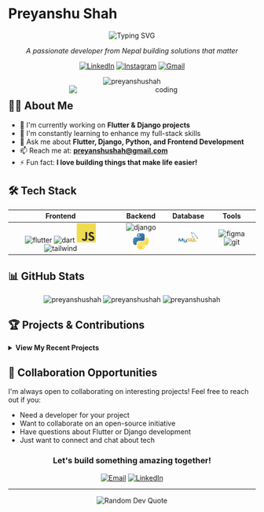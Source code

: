# Preyanshu Shah

<div align="center">
  <img src="https://readme-typing-svg.herokuapp.com?font=Fira+Code&weight=600&size=30&pause=1000&color=6272A4&center=true&vCenter=true&width=600&height=100&lines=Full+Stack+Developer;Flutter+%26+Django+Expert;Problem+Solver;Creative+Coder" alt="Typing SVG" />
  
  <p><em>A passionate developer from Nepal building solutions that matter</em></p>
  
  [![LinkedIn](https://img.shields.io/badge/LinkedIn-0077B5?style=for-the-badge&logo=linkedin&logoColor=white)](https://linkedin.com/in/preyanshu-shah)
  [![Instagram](https://img.shields.io/badge/Instagram-E4405F?style=for-the-badge&logo=instagram&logoColor=white)](https://instagram.com/preyanshu_shah)
  [![Gmail](https://img.shields.io/badge/Gmail-D14836?style=for-the-badge&logo=gmail&logoColor=white)](mailto:preyanshushah@gmail.com)
  
  <img src="https://komarev.com/ghpvc/?username=preyanshushah&label=Profile%20views&color=0e75b6&style=flat" alt="preyanshushah" />
</div>

<div align="center">
  <img align="right" alt="coding" width="380" src="https://user-images.githubusercontent.com/55389276/140866485-8fb1c876-9a8f-4d6a-98dc-08c4981eaf70.gif">
</div>

## 👨‍💻 About Me

- 🔭 I'm currently working on **Flutter & Django projects**
- 🌱 I'm constantly learning to enhance my full-stack skills
- 💬 Ask me about **Flutter, Django, Python, and Frontend Development**
- 📫 Reach me at: **preyanshushah@gmail.com**
- ⚡ Fun fact: **I love building things that make life easier!**

## 🛠️ Tech Stack

<div align="center">

| Frontend | Backend | Database | Tools |
|:--------:|:-------:|:--------:|:-----:|
| <img src="https://www.vectorlogo.zone/logos/flutterio/flutterio-icon.svg" alt="flutter" width="40" height="40"/> <img src="https://www.vectorlogo.zone/logos/dartlang/dartlang-icon.svg" alt="dart" width="40" height="40"/> <img src="https://raw.githubusercontent.com/devicons/devicon/master/icons/javascript/javascript-original.svg" alt="javascript" width="40" height="40"/> <img src="https://www.vectorlogo.zone/logos/tailwindcss/tailwindcss-icon.svg" alt="tailwind" width="40" height="40"/> | <img src="https://cdn.worldvectorlogo.com/logos/django.svg" alt="django" width="40" height="40"/> <img src="https://raw.githubusercontent.com/devicons/devicon/master/icons/python/python-original.svg" alt="python" width="40" height="40"/> | <img src="https://raw.githubusercontent.com/devicons/devicon/master/icons/mysql/mysql-original-wordmark.svg" alt="mysql" width="40" height="40"/> | <img src="https://www.vectorlogo.zone/logos/figma/figma-icon.svg" alt="figma" width="40" height="40"/> <img src="https://www.vectorlogo.zone/logos/git-scm/git-scm-icon.svg" alt="git" width="40" height="40"/> |

</div>

## 📊 GitHub Stats

<div align="center">
  <img src="https://github-readme-stats.vercel.app/api/top-langs?username=preyanshushah&show_icons=true&locale=en&layout=compact&theme=dracula&hide_border=true" alt="preyanshushah" />
  
  <img src="https://github-readme-stats.vercel.app/api?username=preyanshushah&show_icons=true&locale=en&theme=dracula&hide_border=true" alt="preyanshushah" />
  
  <img src="https://github-readme-streak-stats.herokuapp.com/?user=preyanshushah&theme=dracula&hide_border=true" alt="preyanshushah" />
</div>

## 🏆 Projects & Contributions

<details>
  <summary><b>View My Recent Projects</b></summary>
  <br/>
  <ul>
    <li>⭐ <b>Project 1</b> - Description of your amazing project</li>
    <li>⭐ <b>Project 2</b> - Description of your amazing project</li>
    <li>⭐ <b>Project 3</b> - Description of your amazing project</li>
  </ul>
  <i>Replace with your actual projects</i>
</details>

## 🤝 Collaboration Opportunities

I'm always open to collaborating on interesting projects! Feel free to reach out if you:
- Need a developer for your project
- Want to collaborate on an open-source initiative
- Have questions about Flutter or Django development
- Just want to connect and chat about tech

<div align="center">
  
### Let's build something amazing together!

[![Email](https://img.shields.io/badge/-Email-EA4335?style=flat-square&logo=Gmail&logoColor=white)](mailto:preyanshushah@gmail.com)
[![LinkedIn](https://img.shields.io/badge/-LinkedIn-0A66C2?style=flat-square&logo=Linkedin&logoColor=white)](https://linkedin.com/in/preyanshu-shah)

</div>

---

<div align="center">
  <img src="https://quotes-github-readme.vercel.app/api?type=horizontal&theme=dracula" alt="Random Dev Quote"/>
</div>
